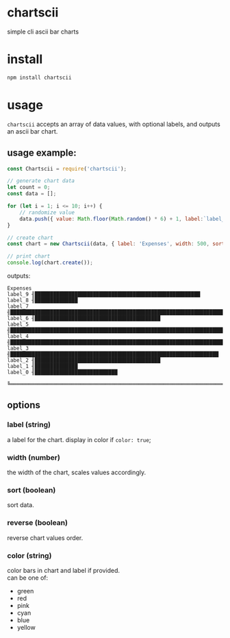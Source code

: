 # chartscii
simple cli ascii bar charts

# install
```bash
npm install chartscii
```

# usage
`chartscii` accepts an array of data values, with optional labels, and outputs an ascii bar chart.   

## usage example:
```js
const Chartscii = require('chartscii');

// generate chart data
let count = 0;
const data = [];

for (let i = 1; i <= 10; i++) {
    // randomize value
    data.push({ value: Math.floor(Math.random() * 6) + 1, label:`label_${count++}` });
}

// create chart
const chart = new Chartscii(data, { label: 'Expenses', width: 500, sort: false, reverse: false, color: 'pink' });

// print chart
console.log(chart.create());
```

outputs:
```text
Expenses        
label_9 ╢██████████████████████████████████████████████████████
label_8 ╢██████████████
label_7 ╢█████████████████████████████████████████████████████████████████████████████████
label_6 ╢█████████████████████████████████████████
label_5 ╢█████████████████████████████████████████████████████████████████████████████████
label_4 ╢█████████████████████████████████████████████████████████████████████████████████
label_3 ╢████████████████████████████████████████████████████████████████████
label_2 ╢█████████████████████████████████████████
label_1 ╢██████████████
label_0 ╢███████████████████████████
        ╚══════════════════════════════════════════════════════════════════════════════════
```

## options

### label (string)
  a label for the chart. display in color if `color: true`;
### width (number)
  the width of the chart, scales values accordingly.
### sort (boolean)
  sort data.
### reverse (boolean)
  reverse chart values order.
### color (string)
  color bars in chart and label if provided.   
  can be one of:
  - green
  - red
  - pink
  - cyan
  - blue
  - yellow